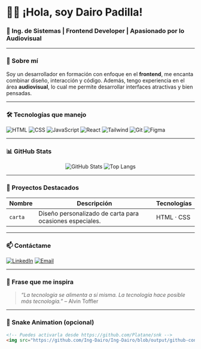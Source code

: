 # 👨‍💻 ¡Hola, soy Dairo Padilla!

### 🧠 Ing. de Sistemas | Frontend Developer | Apasionado por lo Audiovisual

---

### 🚀 Sobre mí

Soy un desarrollador en formación con enfoque en el **frontend**, me encanta combinar diseño, interacción y código. Además, tengo experiencia en el área **audiovisual**, lo cual me permite desarrollar interfaces atractivas y bien pensadas.

---

### 🛠️ Tecnologías que manejo

![HTML](https://img.shields.io/badge/HTML5-E34F26?style=for-the-badge&logo=html5&logoColor=white)
![CSS](https://img.shields.io/badge/CSS3-1572B6?style=for-the-badge&logo=css3&logoColor=white)
![JavaScript](https://img.shields.io/badge/JavaScript-F7DF1E?style=for-the-badge&logo=javascript&logoColor=black)
![React](https://img.shields.io/badge/React-20232a?style=for-the-badge&logo=react&logoColor=61dafb)
![Tailwind](https://img.shields.io/badge/TailwindCSS-38B2AC?style=for-the-badge&logo=tailwind-css&logoColor=white)
![Git](https://img.shields.io/badge/Git-F05032?style=for-the-badge&logo=git&logoColor=white)
![Figma](https://img.shields.io/badge/Figma-F24E1E?style=for-the-badge&logo=figma&logoColor=white)

---

### 📊 GitHub Stats

<div align="center">
  <img src="https://github-readme-stats.vercel.app/api?username=Ing-Dairo&show_icons=true&theme=tokyonight" alt="GitHub Stats" />
  <img src="https://github-readme-stats.vercel.app/api/top-langs/?username=Ing-Dairo&layout=compact&theme=tokyonight" alt="Top Langs" />
</div>

---

### 💼 Proyectos Destacados

| Nombre | Descripción | Tecnologías |
|--------|-------------|-------------|
| `carta` | Diseño personalizado de carta para ocasiones especiales. | HTML · CSS |

---

### 📫 Contáctame

[![LinkedIn](https://img.shields.io/badge/LinkedIn-blue?style=for-the-badge&logo=linkedin&logoColor=white)](https://linkedin.com/in/dairo-padilla-marimon-586b72265)
[![Email](https://img.shields.io/badge/Gmail-red?style=for-the-badge&logo=gmail&logoColor=white)](mailto:dairo2821mip@gmail.com)

---

### 🧠 Frase que me inspira

> *“La tecnología se alimenta a sí misma. La tecnología hace posible más tecnología.”* – Alvin Toffler

---

### 🐍 Snake Animation (opcional)

```html
<!-- Puedes activarla desde https://github.com/Platane/snk -->
<img src="https://github.com/Ing-Dairo/Ing-Dairo/blob/output/github-contribution-grid-snake.svg" alt="Snake animation" />
